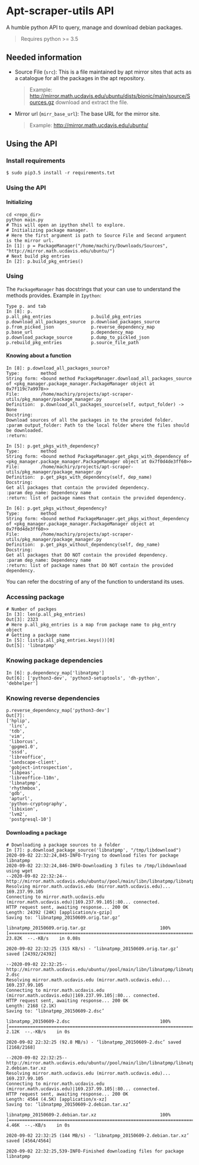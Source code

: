 # Apt-scraper-utils API
A humble python API to query, manage and download debian packages.

> Requires python >= 3.5

## Needed information
* Source File (`src`): This is a file maintained by apt mirror sites that acts as a catalogue for all the packages in the apt repository.
    > Example: http://mirror.math.ucdavis.edu/ubuntu/dists/bionic/main/source/Sources.gz download and extract the file.
* Mirror url (`mirr_base_url`): The base URL for the mirror site.
    > Example: http://mirror.math.ucdavis.edu/ubuntu/

## Using the API
### Install requirements
```
$ sudo pip3.5 install -r requirements.txt
```
### Using the API
#### Initializing
```
cd <repo_dir>
python main.py
# This will open an ipython shell to explore.
# Initializing package manager.
# Here the first argument is path to Source File and Second argument is the mirror url.
In [1]: p = PackageManager("/home/machiry/Downloads/Sources", "http://mirror.math.ucdavis.edu/ubuntu/")
# Next build pkg entries
In [2]: p.build_pkg_entries()
```
### Using
The `PackageManager` has docstrings that your can use to understand the methods provides. Example in `Ipython`:
```
Type p. and tab
In [8]: p.
p.all_pkg_entries               p.build_pkg_entries             p.download_all_packages_source  p.download_packages_source      p.from_picked_json              p.reverse_dependency_map        
p.base_url                      p.dependency_map                p.download_package_source       p.dump_to_pickled_json          p.rebuild_pkg_entries           p.source_file_path    
```
#### Knowing about a function
```
In [8]: p.download_all_packages_source?
Type:        method
String form: <bound method PackageManager.download_all_packages_source of <pkg_manager.package_manager.PackageManager object at 0x7f119c7a9978>>
File:        /home/machiry/projects/apt-scraper-utils/pkg_manager/package_manager.py
Definition:  p.download_all_packages_source(self, output_folder) -> None
Docstring:
Download sources of all the packages in to the provided folder.
:param output_folder: Path to the local folder where the files should be downloaded.
:return:

In [5]: p.get_pkgs_with_dependency?
Type:        method
String form: <bound method PackageManager.get_pkgs_with_dependency of <pkg_manager.package_manager.PackageManager object at 0x7f0d4de3ff60>>
File:        /home/machiry/projects/apt-scraper-utils/pkg_manager/package_manager.py
Definition:  p.get_pkgs_with_dependency(self, dep_name)
Docstring:
Get all packages that contain the provided dependency.
:param dep_name: Dependency name
:return: list of package names that contain the provided dependency.

In [6]: p.get_pkgs_without_dependency?
Type:        method
String form: <bound method PackageManager.get_pkgs_without_dependency of <pkg_manager.package_manager.PackageManager object at 0x7f0d4de3ff60>>
File:        /home/machiry/projects/apt-scraper-utils/pkg_manager/package_manager.py
Definition:  p.get_pkgs_without_dependency(self, dep_name)
Docstring:
Get all packages that DO NOT contain the provided dependency.
:param dep_name: Dependency name
:return: list of package names that DO NOT contain the provided dependency.

```

You can refer the docstring of any of the function to understand its uses.
### Accessing package
```
# Number of packges
In [3]: len(p.all_pkg_entries)
Out[3]: 2323
# Here p.all_pkg_entries is a map from package name to pkg_entry object
# Getting a package name
In [5]: list(p.all_pkg_entries.keys())[0]
Out[5]: 'libnatpmp'
```
### Knowing package dependencies
```
In [6]: p.dependency_map['libnatpmp']
Out[6]: ['python3-dev', 'python3-setuptools', 'dh-python', 'debhelper']
```
### Knowing reverse dependencies
```
p.reverse_dependency_map['python3-dev']
Out[7]: 
['hplip',
 'lirc',
 'tdb',
 'vim',
 'liborcus',
 'gpgme1.0',
 'sssd',
 'libreoffice',
 'landscape-client',
 'gobject-introspection',
 'libpeas',
 'libreoffice-l10n',
 'libnatpmp',
 'rhythmbox',
 'gdb',
 'apturl',
 'python-cryptography',
 'libixion',
 'lvm2',
 'postgresql-10']
```
#### Downloading a package
```
# Downloading a package sources to a folder
In [7]: p.download_package_source('libnatpmp', "/tmp/libdownload")
2020-09-02 22:32:24,845-INFO-Trying to download files for package libnatpmp
2020-09-02 22:32:24,846-INFO-Downloading 3 files to /tmp/libdownload using wget
--2020-09-02 22:32:24--  http://mirror.math.ucdavis.edu/ubuntu//pool/main/libn/libnatpmp/libnatpmp_20150609.orig.tar.gz
Resolving mirror.math.ucdavis.edu (mirror.math.ucdavis.edu)... 169.237.99.105
Connecting to mirror.math.ucdavis.edu (mirror.math.ucdavis.edu)|169.237.99.105|:80... connected.
HTTP request sent, awaiting response... 200 OK
Length: 24392 (24K) [application/x-gzip]
Saving to: ‘libnatpmp_20150609.orig.tar.gz’

libnatpmp_20150609.orig.tar.gz                            100%[====================================================================================================================================>]  23.82K  --.-KB/s    in 0.08s   

2020-09-02 22:32:25 (315 KB/s) - ‘libnatpmp_20150609.orig.tar.gz’ saved [24392/24392]

--2020-09-02 22:32:25--  http://mirror.math.ucdavis.edu/ubuntu//pool/main/libn/libnatpmp/libnatpmp_20150609-2.dsc
Resolving mirror.math.ucdavis.edu (mirror.math.ucdavis.edu)... 169.237.99.105
Connecting to mirror.math.ucdavis.edu (mirror.math.ucdavis.edu)|169.237.99.105|:80... connected.
HTTP request sent, awaiting response... 200 OK
Length: 2168 (2.1K)
Saving to: ‘libnatpmp_20150609-2.dsc’

libnatpmp_20150609-2.dsc                                  100%[====================================================================================================================================>]   2.12K  --.-KB/s    in 0s      

2020-09-02 22:32:25 (92.8 MB/s) - ‘libnatpmp_20150609-2.dsc’ saved [2168/2168]

--2020-09-02 22:32:25--  http://mirror.math.ucdavis.edu/ubuntu//pool/main/libn/libnatpmp/libnatpmp_20150609-2.debian.tar.xz
Resolving mirror.math.ucdavis.edu (mirror.math.ucdavis.edu)... 169.237.99.105
Connecting to mirror.math.ucdavis.edu (mirror.math.ucdavis.edu)|169.237.99.105|:80... connected.
HTTP request sent, awaiting response... 200 OK
Length: 4564 (4.5K) [application/x-xz]
Saving to: ‘libnatpmp_20150609-2.debian.tar.xz’

libnatpmp_20150609-2.debian.tar.xz                        100%[====================================================================================================================================>]   4.46K  --.-KB/s    in 0s      

2020-09-02 22:32:25 (144 MB/s) - ‘libnatpmp_20150609-2.debian.tar.xz’ saved [4564/4564]

2020-09-02 22:32:25,539-INFO-Finished downloading files for package libnatpmp
```
    

